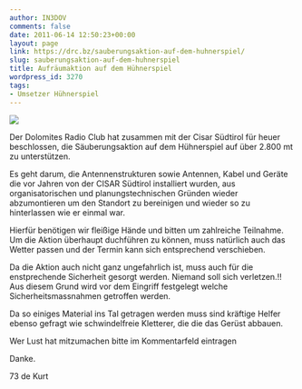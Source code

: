 ```yaml
---
author: IN3DOV
comments: false
date: 2011-06-14 12:50:23+00:00
layout: page
link: https://drc.bz/sauberungsaktion-auf-dem-huhnerspiel/
slug: sauberungsaktion-auf-dem-huhnerspiel
title: Aufräumaktion auf dem Hühnerspiel
wordpress_id: 3270
tags:
- Umsetzer Hühnerspiel
---
```


![](https://drc.bz/wp-content/uploads/2011/06/IMG_3961.jpg)


Der Dolomites Radio Club hat zusammen mit der Cisar Südtirol für heuer beschlossen, die Säuberungsaktion auf dem Hühnerspiel auf über 2.800 mt zu unterstützen.




Es geht darum, die Antennenstrukturen sowie Antennen, Kabel und Geräte die vor Jahren von der CISAR Südtirol installiert wurden, aus organisatorischen und planungstechnischen Gründen wieder abzumontieren um den Standort zu bereinigen und wieder so zu hinterlassen wie er einmal war.




Hierfür benötigen wir fleißige Hände und bitten um zahlreiche Teilnahme. Um die Aktion überhaupt duchführen zu können, muss natürlich auch das Wetter passen und der Termin kann sich entsprechend verschieben.




Da die Aktion auch nicht ganz ungefahrlich ist, muss auch für die enstprechende Sicherheit gesorgt werden. Niemand soll sich verletzen.!! Aus diesem Grund wird vor dem Eingriff festgelegt welche Sicherheitsmassnahmen getroffen werden.




Da so einiges Material ins Tal getragen werden muss sind kräftige Helfer ebenso gefragt wie schwindelfreie Kletterer, die die das Gerüst abbauen.




Wer Lust hat mitzumachen bitte im Kommentarfeld eintragen


Danke.

73 de Kurt



